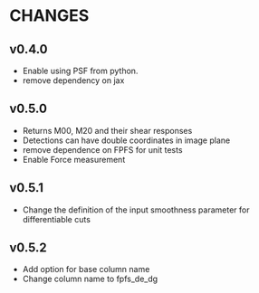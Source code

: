 # CHANGES



## v0.4.0

+ Enable using PSF from python.
+ remove dependency on jax


## v0.5.0
+ Returns M00, M20 and their shear responses
+ Detections can have double coordinates in image plane
+ remove dependence on FPFS for unit tests
+ Enable Force measurement

## v0.5.1
+ Change the definition of the input smoothness parameter for differentiable
  cuts

## v0.5.2
+ Add option for base column name
+ Change column name to fpfs_de_dg
